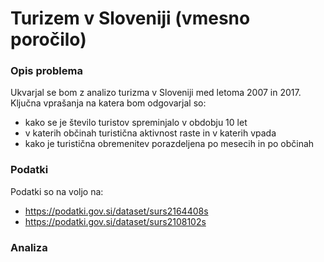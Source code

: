 # Turizem v Sloveniji (vmesno poročilo)
### Opis problema

Ukvarjal se bom z analizo turizma v Sloveniji med letoma 2007 in 2017. Ključna vprašanja na katera bom odgovarjal so:
- kako se je število turistov spreminjalo v obdobju 10 let
- v katerih občinah turistična aktivnost raste in v katerih vpada
- kako je turistična obremenitev porazdeljena po mesecih in po občinah

### Podatki
Podatki so na voljo na:
- https://podatki.gov.si/dataset/surs2164408s
- https://podatki.gov.si/dataset/surs2108102s

### Analiza

